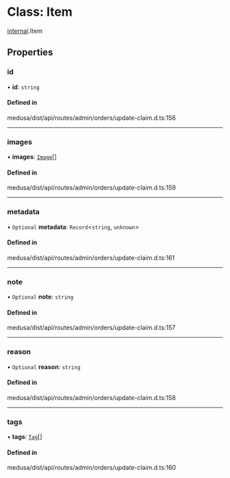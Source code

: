 # Class: Item

[internal](../modules/internal-14.md).Item

## Properties

### id

• **id**: `string`

#### Defined in

medusa/dist/api/routes/admin/orders/update-claim.d.ts:156

___

### images

• **images**: [`Image`](internal-14.Image.md)[]

#### Defined in

medusa/dist/api/routes/admin/orders/update-claim.d.ts:159

___

### metadata

• `Optional` **metadata**: `Record`<`string`, `unknown`\>

#### Defined in

medusa/dist/api/routes/admin/orders/update-claim.d.ts:161

___

### note

• `Optional` **note**: `string`

#### Defined in

medusa/dist/api/routes/admin/orders/update-claim.d.ts:157

___

### reason

• `Optional` **reason**: `string`

#### Defined in

medusa/dist/api/routes/admin/orders/update-claim.d.ts:158

___

### tags

• **tags**: [`Tag`](internal-14.Tag.md)[]

#### Defined in

medusa/dist/api/routes/admin/orders/update-claim.d.ts:160
